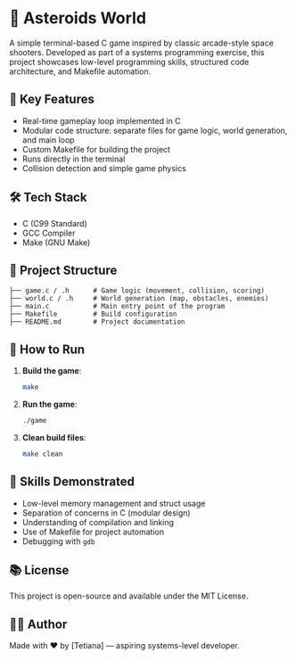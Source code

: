 # 🚀 Asteroids World

A simple terminal-based C game inspired by classic arcade-style space shooters. Developed as part of a systems programming exercise, this project showcases low-level programming skills, structured code architecture, and Makefile automation.

## 🧠 Key Features

- Real-time gameplay loop implemented in C
- Modular code structure: separate files for game logic, world generation, and main loop
- Custom Makefile for building the project
- Runs directly in the terminal
- Collision detection and simple game physics

## 🛠️ Tech Stack

- C (C99 Standard)
- GCC Compiler
- Make (GNU Make)

## 📁 Project Structure

```
├── game.c / .h      # Game logic (movement, collision, scoring)
├── world.c / .h     # World generation (map, obstacles, enemies)
├── main.c           # Main entry point of the program
├── Makefile         # Build configuration
├── README.md        # Project documentation
```

## 🚀 How to Run

1. **Build the game**:
   ```bash
   make
   ```

2. **Run the game**:
   ```bash
   ./game
   ```

3. **Clean build files**:
   ```bash
   make clean
   ```

## 🎯 Skills Demonstrated

- Low-level memory management and struct usage
- Separation of concerns in C (modular design)
- Understanding of compilation and linking
- Use of Makefile for project automation
- Debugging with `gdb`

## 📚 License

This project is open-source and available under the MIT License.

## 👨‍💻 Author

Made with ❤️ by [Tetiana] — aspiring systems-level developer.
